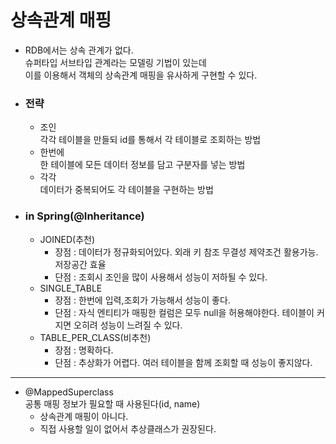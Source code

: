 # 상속관계 매핑
- RDB에서는 상속 관계가 없다.  
슈퍼타입 서브타입 관계라는 모델링 기법이 있는데  
이를 이용해서 객체의 상속관계 매핑을 유사하게 구현할 수 있다.  

- ### 전략
    - 조인  
    각각 테이블을 만들되 id를 통해서 각 테이블로 조회하는 방법
    - 한번에  
    한 테이블에 모든 데이터 정보를 담고 구분자를 넣는 방법
    - 각각  
    데이터가 중복되어도 각 테이블을 구현하는 방법

- ### in Spring(@Inheritance)
    - JOINED(추천)
        - 장점 : 데이터가 정규화되어있다. 외래 키 참조 무결성 제약조건 활용가능. 저장공간 효율
        - 단점 : 조회시 조인을 많이 사용해서 성능이 저하될 수 있다.
    - SINGLE_TABLE
        - 장점 : 한번에 입력,조회가 가능해서 성능이 좋다.  
        - 단점 : 자식 엔티티가 매핑한 컬럼은 모두 null을 허용해야한다. 테이블이 커지면 오히려 성능이 느려질 수 있다.
    - TABLE_PER_CLASS(비추천)
        - 장점 : 명확하다.
        - 단점 : 추상화가 어렵다. 여러 테이블을 함께 조회할 때 성능이 좋지않다.  

--- 

- @MappedSuperclass  
공통 매핑 정보가 필요할 때 사용된다(id, name)  
    - 상속관계 매핑이 아니다.
    - 직접 사용할 일이 없어서 추상클래스가 권장된다.
    